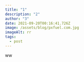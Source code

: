 ```yaml
---
title: "1"
description: "2"
author: "3"
date: 2021-09-20T00:16:41.726Z
image: /assets/blog/pxfuel.com.jpg
imageAlt: rr
tags:
  - post
---
```

ww